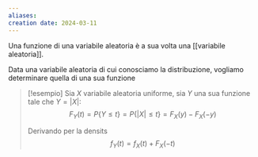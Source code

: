 ```yaml
---
aliases: 
creation date: 2024-03-11
---
```


Una funzione di una variabile aleatoria è a sua volta una [[variabile aleatoria]].

Data una variabile aleatoria di cui conosciamo la distribuzione, vogliamo determinare quella di una sua funzione

>[!esempio]
>Sia $X$ variabile aleatoria uniforme, sia $Y$ una sua funzione tale che $Y = |X|$:
>$$ F_{Y}(t) = P \{ Y \leq t \} = P\{ |X| \leq t \}= F_{X}(y) - F_{X}(-y)$$
>
>Derivando per la densits
>$$ f_{Y}(t) = f_{X}(t) + F_{X}(-t) $$